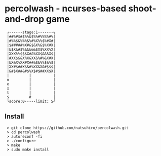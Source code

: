 # percolwash - ncurses-based shoot-and-drop game


     ┌------stage:1-------┐
     |##%#$#$%%&$%%#%%%%#%|
     |#%%$&%%%&%#%X%%$%#X#|
     |$#####%X#&$&X%&$%X#X|
     |&$X&#$%&&&&&$X$%XX%X|
     |XXX%%$$$X#&%XX$&&&X$|
     |#XX$&&X%X&XX&%#%&X#X|
     |&X&X%XX#X##&$&%%$&%$|
     |XX#$##X$&#%XX&X&#$$$|
     |&#$X##&#$%X$#$##XX$X|
     |         |          |
     n         |          |
     e         |          |
     x         |          |
     t         |          |
     $         #          |
     └score:0-----limit: 5┘


## Install
     > git clone https://github.com/natsuhiro/percolwash.git
     > cd percolwash
     > autoreconf -fi
     > ./configure
     > make
     > sudo make install

